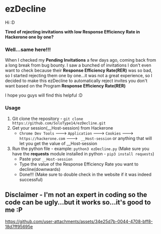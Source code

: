 # ezDecline

Hi :D

**Tired of rejecting invitations with low **Response Efficiency Rate** in Hackerone one by one?**

### Well...same here!!!

When I checked my **Pending Invitations** a few days ago, coming back from a long break from bug bounty. I saw a bunched of invitations I don't even want to check because their **Response Efficiency Rate(RER)** was so bad, so I started rejecting them one by one...it was not a great experience, so I decided to make this ezDecline to automatically reject invites you don't want based on the Program **Response Efficiency Rate(RER)**

I hope you guys will find this helpful :D

### Usage
1. Git clone the repository - `git clone https://github.com/SoloType14/ezDecline.git`
2. Get your session(__Host-session) from Hackerone
   * `Chrome Dev Tools` ---> `Application` ---> `Cookies` ---> `https://hackerone.com` ---> ` __Host-session` or anything that will let you get the value of __Host-session  
3. Run the python file - example: `python3 ezDecline.py` (Make sure you have the **requests** module installed in python - `pip3 install requests`)
     * Paste your `__Host-session`
     * Type the value of the Response Efficiency Rate you want to decline(downwards)
     * Done!!! (Make sure to double check in the website if it was indeed successful)

## Disclaimer - I'm not an expert in coding so the code can be ugly...but it works so...it's good to me :P




https://github.com/user-attachments/assets/34e25d7b-0044-4708-bff8-18d7ff95695e



